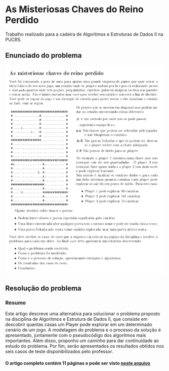 # As Misteriosas Chaves do Reino Perdido

Trabalho realizado para a cadeira de Algoritmos e Estruturas de Dados II na PUCRS.

## Enunciado do problema

<img src="/images/enunciado.png" alt="Enunciado" />

## Resolução do problema

### Resumo

Este artigo descreve uma alternativa para solucionar o problema proposto na disciplina de Algoritmos e Estrutura de Dados II, que consiste em descobrir quantas casas um Player pode explorar em um determinado cenário de um jogo. A modelagem do problema e o processo da solução é apresentado, juntamente com o pseudocódigo dos algoritmos mais importantes. Além disso, proponho um caminho para dar continuidade ao estudo do problema. Por fim, serão apresentados os resultados obtidos nos seis casos de teste disponibilizados pelo professor.

#### O artigo completo contém 11 páginas e pode ser visto [neste arquivo](/pdf/resolucao.pdf)

<object src="https://github.com/giovanebmilani/algoritmos-reino-perdido/blob/main/pdf/resolucao.pdf" type="application/pdf" title="SamplePdf" width="500" height="720">
    <a href="https://github.com/giovanebmilani/algoritmos-reino-perdido/blob/main/pdf/resolucao.pdf">shree</a> 
</object>
